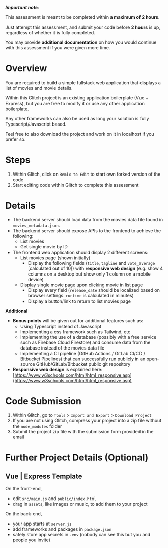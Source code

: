***Important note***:

This assessment is meant to be completed within **a maximum of 2 hours**.

Just attempt this assessment, and submit your code before **2 hours** is up, regardless of whether it is fully completed.

You may provide **additional documentation** on how you would continue with this assessment if you were given more time.

# Overview

You are required to build a simple fullstack web application that displays a list of movies and movie details.

Within this Glitch project is an existing application boilerplate (Vue + Express), but you are free to modify it or use any other application boilerplate.

Any other frameworks can also be used as long your solution is fully Typescript/Javascript based.

Feel free to also download the project and work on it in localhost if you prefer so.

# Steps

1. Within Glitch, click on `Remix to Edit` to start own forked version of the code
2. Start editing code within Glitch to complete this assessment

# Details

* The backend server should load data from the movies data file found in `movies_metadata.json`.
* The backend server should expose APIs to the frontend to achieve the following:
  * List movies
  * Get single movie by ID
* The frontend web application should display 2 different screens:
  * List movies page (shown initially)
    * Display the following fields (`title`, `tagline` and `vote_average` [calculated out of 10]) with **responsive web design** (e.g. show 4 columns on a desktop but show only 1 column on a mobile device)
  * Display single movie page upon clicking movie in list page
    * Display every field (`release_date` should be localized based on browser settings. `runtime` is calculated in minutes)
    * Display a button/link to return to list movies page

**Additional**

* **Bonus points** will be given out for additional features such as:
  * Using Typescript instead of Javascript
  * Implementing a css framework such as Tailwind, etc
  * Implementing the use of a database (possibly with a free service such as Firebase Cloud Firestore) and consume data from the database instead of the movies data file
  * Implementing a CI pipeline (GitHub Actions / GitLab CI/CD / Bitbucket Pipelines) that can successfully run publicly in an open-source GitHub/GitLab/Bitbucket public git repository
* **Responsive web design** is explained here: [https://www.w3schools.com/html/html_responsive.asp](https://www.w3schools.com/html/html_responsive.asp)

# Code Submission

1. Within Glitch, go to `Tools` > `Import and Export` > `Download Project`
2. If you are not using Glitch, compress your project into a zip file without the `node_modules` folder
3. Submit the project zip file with the submission form provided in the email

# Further Project Details (Optional)

## Vue | Express Template

On the front-end,
- edit `src/main.js` and `public/index.html`
- drag in `assets`, like images or music, to add them to your project

On the back-end,
- your app starts at `server.js`
- add frameworks and packages in `package.json`
- safely store app secrets in `.env` (nobody can see this but you and people you invite)
